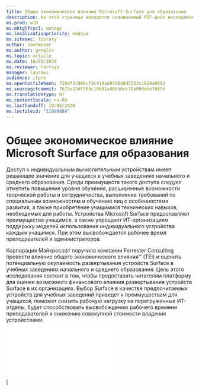 ```yaml
---
title: Общее экономическое влияние Microsoft Surface для образования
description: На этой странице находится скачиваемый PDF-файл исследования, проведенного компанией Forrester Consulting о потенциальной окупаемости развертывания устройств Surface в учебных заведениях начального и среднего образования.
ms.prod: w10
ms.mktglfcycl: manage
ms.localizationpriority: medium
ms.sitesec: library
author: coveminer
ms.author: greglin
ms.topic: article
ms.date: 10/05/2020
ms.reviewer: rarroyo
manager: laurawi
audience: itpro
ms.openlocfilehash: 710df3c960cf3c414ad8748a8d5533cc624a8883
ms.sourcegitcommit: 7673e22df705c10b91a46bb6cc75a09debe7d856
ms.translationtype: HT
ms.contentlocale: ru-RU
ms.lasthandoff: 10/06/2020
ms.locfileid: "11099889"
---
```

# Общее экономическое влияние Microsoft Surface для образования

Доступ к индивидуальным вычислительным устройствам имеет решающее значение для учащихся в учебных заведениях начального и среднего образования. Среди преимуществ такого доступа следует отметить повышение уровня обучения, расширенные возможности творческой работы и сотрудничества, выполнение требований по специальным возможностям и обучению лиц с особенностями развития, а также приобретение учащимися технических навыков, необходимых для работы. Устройства Microsoft Surface предоставляют преимущества учащимся, а также упрощают ИТ-организациям поддержку моделей использования индивидуального устройства каждым учащимся. При этом высвобождается рабочее время преподавателей и администраторов.

Корпорация Майкрософт поручила компании Forrester Consulting провести влияние общего экономического влияния&trade; (TEI) и оценить потенциальную окупаемость развертывания устройств Surface в учебных заведениях начального и среднего образования. Цель этого исследования состоит в том, чтобы предоставить читателям платформу для оценки возможного финансового влияния развертывания устройств Surface в их организациях. Выбор Surface в качестве предпочитаемых устройств для учебных заведений приведет к преимуществам для учащихся, поможет снизить рабочую нагрузку на перегруженные ИТ-отделы, будет способствовать высвобождению рабочего времени преподавателей и снижению совокупной стоимости владения устройствами.

[![T[Общее экономическое влияние Microsoft Surface для образования](./images/download-report.png)](./media/forrester-tei-microsoft-surface-for-education.pdf)



